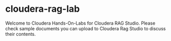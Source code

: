 # cloudera-rag-lab
Welcome to Cloudera Hands-On-Labs for Cloudera RAG Studio. Please check sample documents you can upload to Cloudera Rag Studio to discuss their contents.
